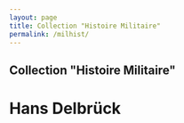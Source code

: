 ```yaml
---
layout: page
title: Collection "Histoire Militaire"
permalink: /milhist/
---
```


## Collection "Histoire Militaire"

# Hans Delbrück


